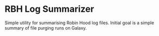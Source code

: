 # RBH Log Summarizer
Simple utility for summarising Robin Hood log files.
Initial goal is a simple summary of file purging runs on Galaxy.
